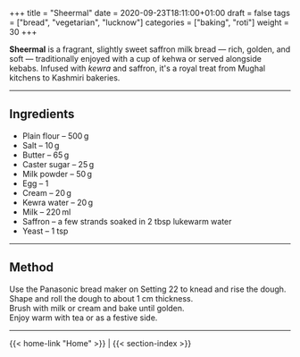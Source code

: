 +++
title = "Sheermal"
date = 2020-09-23T18:11:00+01:00
draft = false
tags = ["bread", "vegetarian", "lucknow"]
categories = ["baking", "roti"]
weight = 30
+++

**Sheermal** is a fragrant, slightly sweet saffron milk bread — rich, golden, and soft — traditionally enjoyed with a cup of kehwa or served alongside kebabs. Infused with *kewra* and saffron, it's a royal treat from Mughal kitchens to Kashmiri bakeries.

---

## Ingredients

- Plain flour – 500 g  
- Salt – 10 g  
- Butter – 65 g  
- Caster sugar – 25 g  
- Milk powder – 50 g  
- Egg – 1  
- Cream – 20 g  
- Kewra water – 20 g  
- Milk – 220 ml  
- Saffron – a few strands soaked in 2 tbsp lukewarm water  
- Yeast – 1 tsp  

---

## Method

Use the Panasonic bread maker on Setting 22 to knead and rise the dough.  
Shape and roll the dough to about 1 cm thickness.  
Brush with milk or cream and bake until golden.  
Enjoy warm with tea or as a festive side.

---
{{< home-link "Home" >}} | {{< section-index >}}